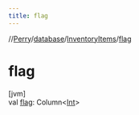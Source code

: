 ```yaml
---
title: flag
---
```

//[Perry](../../../index.html)/[database](../index.html)/[InventoryItems](index.html)/[flag](flag.html)



# flag



[jvm]\
val [flag](flag.html): Column<[Int](https://kotlinlang.org/api/latest/jvm/stdlib/kotlin/-int/index.html)>




